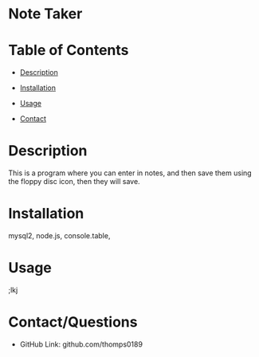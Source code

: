   # Note Taker


  # Table of Contents
    
  - [Description](#description)

  - [Installation](#installation)

  - [Usage](#usage)

  - [Contact](#github)


  # Description 
  This is a program where you can enter in notes, and then save them using the floppy disc icon, then they will save. 

  # Installation
  mysql2, node.js, console.table,

  # Usage
  ;lkj


  # Contact/Questions
  - GitHub Link: github.com/thomps0189
 